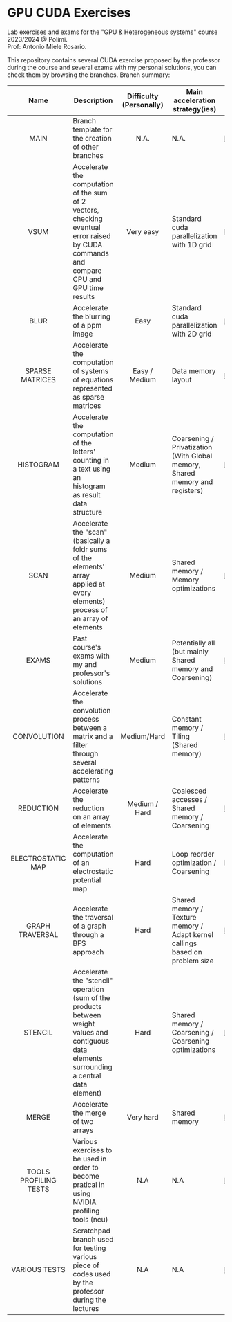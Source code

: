 # GPU CUDA Exercises

Lab exercises and exams for the "GPU & Heterogeneous systems" course 2023/2024 @ Polimi. \
Prof: Antonio Miele Rosario.

This repository contains several CUDA exercise proposed by the professor during the course and several exams with my personal solutions, you can check them by browsing the branches.
Branch summary:


|Name|Description|Difficulty (Personally)|Main acceleration strategy(ies)||
|:----:|-----------|:-----------------------:|--------------------------|-|
|MAIN|Branch template for the creation of other branches|N.A.|N.A.|[Link](https://github.com/LucaTosetti01/GPU_cuda_exercises/tree/main)|
|VSUM|Accelerate the computation of the sum of 2 vectors, checking eventual error raised by CUDA commands and compare CPU and GPU time results|Very easy|Standard cuda parallelization with 1D grid|[Link](https://github.com/LucaTosetti01/GPU_cuda_exercises/tree/vsum)|
|BLUR|Accelerate the blurring of a ppm image|Easy|Standard cuda parallelization with 2D grid|[Link](https://github.com/LucaTosetti01/GPU_cuda_exercises/tree/blur)|
|SPARSE MATRICES|Accelerate the computation of systems of equations represented as sparse matrices|Easy / Medium|Data memory layout|[Link](https://github.com/LucaTosetti01/GPU_cuda_exercises/tree/sparse_matrices)|
|HISTOGRAM|Accelerate the computation of the letters' counting in a text using an histogram as result data structure|Medium|Coarsening / Privatization (With Global memory, Shared memory and registers)|[Link](https://github.com/LucaTosetti01/GPU_cuda_exercises/tree/histogram)|
|SCAN|Accelerate the "scan" (basically a foldr sums of the elements' array applied at every elements) process of an array of elements|Medium|Shared memory / Memory optimizations|[Link](https://github.com/LucaTosetti01/GPU_cuda_exercises/tree/scan)|
|EXAMS|Past course's exams with my and professor's solutions|Medium|Potentially all (but mainly Shared memory and Coarsening)|[Link](https://github.com/LucaTosetti01/GPU_cuda_exercises/tree/exams)|
|CONVOLUTION|Accelerate the convolution process between a matrix and a filter through several accelerating patterns|Medium/Hard|Constant memory / Tiling (Shared memory)|[Link](https://github.com/LucaTosetti01/GPU_cuda_exercises/tree/convolution)|
|REDUCTION|Accelerate the reduction on an array of elements|Medium / Hard|Coalesced accesses / Shared memory / Coarsening|[Link](https://github.com/LucaTosetti01/GPU_cuda_exercises/tree/reduction)|
|ELECTROSTATIC MAP|Accelerate the computation of an electrostatic potential map|Hard|Loop reorder optimization / Coarsening|[Link](https://github.com/LucaTosetti01/GPU_cuda_exercises/tree/electrostatic_map)|
|GRAPH TRAVERSAL|Accelerate the traversal of a graph through a BFS approach|Hard|Shared memory / Texture memory / Adapt kernel callings based on problem size|[Link](https://github.com/LucaTosetti01/GPU_cuda_exercises/tree/graph_traversal)|
|STENCIL|Accelerate the "stencil" operation (sum of the products between weight values and contiguous data elements surrounding a central data element)|Hard|Shared memory / Coarsening / Coarsening optimizations|[Link](https://github.com/LucaTosetti01/GPU_cuda_exercises/tree/stencil)|
|MERGE|Accelerate the merge of two arrays|Very hard|Shared memory|[Link](https://github.com/LucaTosetti01/GPU_cuda_exercises/tree/merge)|
|TOOLS PROFILING TESTS|Various exercises to be used in order to become pratical in using NVIDIA profiling tools (ncu)|N.A|N.A|[Link](https://github.com/LucaTosetti01/GPU_cuda_exercises/tree/tools_profiling_tests)|
|VARIOUS TESTS|Scratchpad branch used for testing various piece of codes used by the professor during the lectures|N.A|N.A|[Link](https://github.com/LucaTosetti01/GPU_cuda_exercises/tree/various_tests)|